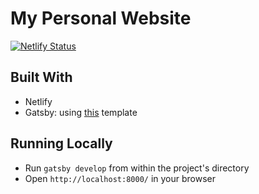# My Personal Website
[![Netlify Status](https://api.netlify.com/api/v1/badges/293d78e9-e0af-4a58-82c5-255596fddd5a/deploy-status)](https://app.netlify.com/sites/matthewbordas/deploys)

## Built With
- Netlify
- Gatsby: using [this](https://www.gatsbyjs.com/starters/rolwin100/rolwinreevan_gatsby_blog/) template

## Running Locally
- Run `gatsby develop` from within the project's directory
- Open `http://localhost:8000/` in your browser
